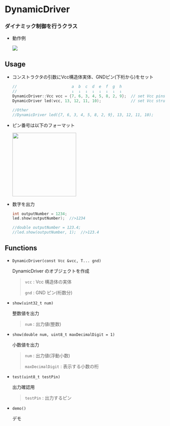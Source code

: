 # DynamicDriver

### ダイナミック制御を行うクラス

- 動作例

  ![](https://user-images.githubusercontent.com/91818705/170850975-eebcd7bd-d813-4c47-b9d0-89223f45d978.jpg)

## Usage

- コンストラクタの引数にVcc構造体実体、GNDピン(下桁から)をセット

  ```cpp
  //                        a  b  c  d  e  f  g  h
  //                        ↓  ↓  ↓  ↓  ↓  ↓  ↓  ↓
  DynamicDriver::Vcc vcc = {7, 6, 3, 4, 5, 8, 2, 9};  // set Vcc pins assing
  DynamicDriver led(vcc, 13, 12, 11, 10);             // set Vcc structure and GND pins assing
  
  //Other
  //DynamicDriver led({7, 6, 3, 4, 5, 8, 2, 9}, 13, 12, 11, 10);
  
  ```
- ピン番号は以下のフォーマット

  <img height=200 src="https://user-images.githubusercontent.com/91818705/170850625-cc4a0105-8c0d-46ca-a28e-d3dd373ad85f.png">

- 数字を出力

  ```cpp
  int outputNumber = 1234;
  led.show(outputNumber);  //>1234
  
  //double outputNumber = 123.4;
  //led.show(outputNumber, 1);  //>123.4
  ```

## Functions

- `DynamicDriver(const Vcc &vcc, T... gnd)`
  
  DynamicDriver のオブジェクトを作成
  
  >`vcc` : Vcc 構造体の実体
  >
  >`gnd` : GND ピン(桁数分)

- `show(uint32_t num)`
  
  整数値を出力
  >
  >`num` : 出力値(整数)

- `show(double num, uint8_t maxDecimalDigit = 1)`

  小数値を出力
  
  >`num` : 出力値(浮動小数)
  >
  >`maxDecimalDigit` : 表示する小数の桁

- `test(uint8_t testPin)`

  出力確認用
  
  >`testPin` : 出力するピン

- `demo()`

  デモ
